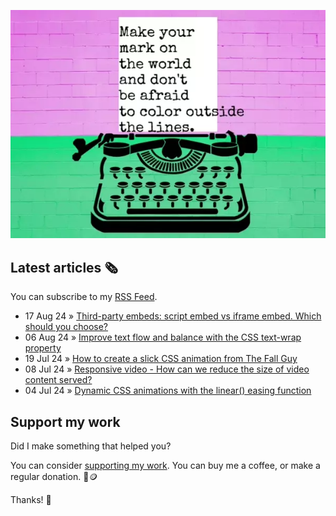 ![animated image showing a typewriter typing out the following message: leave your mark on the world and dont be afraid to color outside of the lines. The word outside goes outside of the piece of paper](img/mark-on-the-world.webp)

## Latest articles 🗞️

You can subscribe to my [RSS Feed](https://www.roboleary.net/feed.xml).

<!-- BLOG:START -->
 - 17 Aug 24 » [Third-party embeds: script embed vs iframe embed. Which should you choose?](https://www.roboleary.net/blog/code-embeds/)
 - 06 Aug 24 » [Improve text flow and balance with the CSS text-wrap property](https://blog.logrocket.com/improve-text-flow-balance-css-text-wrap-property/)
 - 19 Jul 24 » [How to create a slick CSS animation from The Fall Guy](https://www.roboleary.net/blog/the-fall-guy/)
 - 08 Jul 24 » [Responsive video - How can we reduce the size of video content served?](https://www.roboleary.net/blog/responsive-video/)
 - 04 Jul 24 » [Dynamic CSS animations with the linear&lpar;&rpar; easing function](https://blog.logrocket.com/dynamic-css-animations-linear-easing-function/)<!-- BLOG:END -->

## Support my work

Did I make something that helped you?

You can consider [supporting my work](https://ko-fi.com/roboleary). You can buy me a coffee, or make a regular donation. 🌈🪙

Thanks! 🙏

